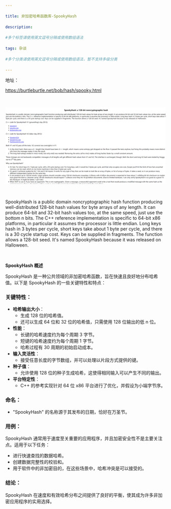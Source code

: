 ```yaml
---

title: 非加密哈希函数库-SpookyHash
 
description: 

#多个标签请使用英文逗号分隔或使用数组语法

tags: 杂谈

#多个分类请使用英文逗号分隔或使用数组语法，暂不支持多级分类

---
```




地址：

https://burtleburtle.net/bob/hash/spooky.html



<br/>

![image-20241016154359545](./2024_10_16_2_非加密哈希函数库-SpookyHash.assets/image-20241016154359545.png)

<br/>

SpookyHash is a public domain noncryptographic hash function producing well-distributed 128-bit hash values for byte arrays of any length. It can produce 64-bit and 32-bit hash values too, at the same speed, just use the bottom n bits. The C++ reference implementation is specific to 64-bit x86 platforms, in particular it assumes the processor is little endian. Long keys hash in 3 bytes per cycle, short keys take about 1 byte per cycle, and there is a 30 cycle startup cost. Keys can be supplied in fragments. The function allows a 128-bit seed. It's named SpookyHash because it was released on Halloween.



<br/>

**SpookyHash 概述**

SpookyHash 是一种公共领域的非加密哈希函数，旨在快速且良好地分布哈希值。以下是 SpookyHash 的一些关键特性和特点：

### 关键特性：

- **哈希输出大小**：
  - 生成 128 位的哈希值。
  - 还可以生成 64 位和 32 位的哈希值，只需使用 128 位输出的低 n 位。
- **性能**：
  - 长键的哈希速度约为每个周期 3 字节。
  - 短键的哈希速度约为每个周期 1 字节。
  - 哈希过程有 30 周期的初始启动成本。
- **输入灵活性**：
  - 接受任意长度的字节数组，并可以处理以片段方式提供的键。
- **种子值**：
  - 允许使用 128 位的种子生成哈希，这使得相同输入可以产生不同的输出。
- **平台特定性**：
  - C++ 的参考实现针对 64 位 x86 平台进行了优化，并假设为小端字节序。

### 命名：

- "SpookyHash" 的名称源于其发布的日期，恰好在万圣节。

### 用例：

SpookyHash 通常用于速度至关重要的应用程序，并且加密安全性不是主要关注点。适用于以下任务：

- 进行快速查找的数据哈希。
- 创建数据完整性的校验和。
- 用于软件中的非加密目的，在这些场景中，哈希冲突是可以接受的。

### 结论：

SpookyHash 在速度和有效哈希分布之间提供了良好的平衡，使其成为许多非加密应用程序的实用选择。



<br/>

<br/>
